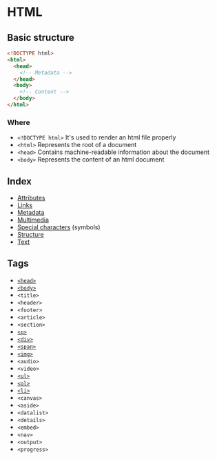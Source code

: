 # HTML

## Basic structure

```html
<!DOCTYPE html>
<html>
  <head>
    <!-- Metadata -->
  </head>
  <body>
    <!-- Content -->
  </body>
</html>
```

### Where

- `<!DOCTYPE html>` It's used to render an html file properly
- `<html>` Represents the root of a document
- `<head>` Contains machine-readable information about the document
- `<body>` Represents the content of an html document

## Index

- [Attributes](attributes.md)
- [Links](links.md)
- [Metadata](metadata.md)
- [Multimedia](multimedia.md)
- [Special characters](special_chars.md) (symbols)
- [Structure](structure.md)
- [Text](text.md)

## Tags

- [`<head>`](#basic-structure)
- [`<body>`](#basic-structure)
- `<title>`
- `<header>`
- `<footer>`
- `<article>`
- `<section>`
- [`<p>`](text.md#paragraph)
- [`<div>`](structure.md#content-divisor)
- [`<span>`](structure.md#content-span)
- [`<img>`](multimedia.md#image-embed)
- `<audio>`
- `<video>`
- [`<ul>`](structure.md#lists)
- [`<ol>`](structure.md#lists)
- [`<li>`](structure.md#lists)
- `<canvas>`
- `<aside>`
- `<datalist>`
- `<details>`
- `<embed>`
- `<nav>`
- `<output>`
- `<progress>`
